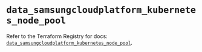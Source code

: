 # `data_samsungcloudplatform_kubernetes_node_pool`

Refer to the Terraform Registry for docs: [`data_samsungcloudplatform_kubernetes_node_pool`](https://registry.terraform.io/providers/samsungsdscloud/samsungcloudplatform/3.13.0/docs/data-sources/kubernetes_node_pool).
